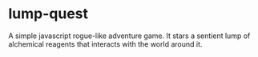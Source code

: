 lump-quest
==========

A simple javascript rogue-like adventure game. It stars a sentient lump of alchemical reagents that interacts with the world around it.